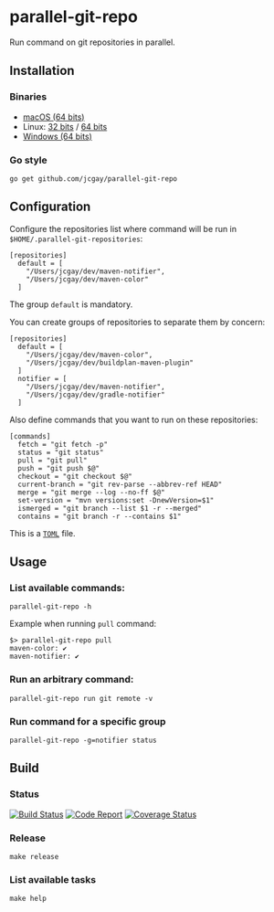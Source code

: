 # parallel-git-repo

Run command on git repositories in parallel.

## Installation

### Binaries

 - [macOS (64 bits)](https://bintray.com/jcgay/tools/download_file?file_path=parallel-git-repo-darwin-amd64)
 - Linux: [32 bits](https://bintray.com/jcgay/tools/download_file?file_path=parallel-git-repo-linux-386) / [64 bits](https://bintray.com/jcgay/tools/download_file?file_path=parallel-git-repo-linux-amd64)
 - [Windows (64 bits)](https://bintray.com/jcgay/tools/download_file?file_path=parallel-git-repo-windows-amd64)

### Go style

    go get github.com/jcgay/parallel-git-repo

## Configuration

Configure the repositories list where command will be run in `$HOME/.parallel-git-repositories`:

```
[repositories]
  default = [
    "/Users/jcgay/dev/maven-notifier",
    "/Users/jcgay/dev/maven-color"
  ]
```

The group `default` is mandatory.

You can create groups of repositories to separate them by concern:

```
[repositories]
  default = [
    "/Users/jcgay/dev/maven-color",
    "/Users/jcgay/dev/buildplan-maven-plugin"
  ]
  notifier = [
    "/Users/jcgay/dev/maven-notifier",
    "/Users/jcgay/dev/gradle-notifier"
  ]
```

Also define commands that you want to run on these repositories:

```
[commands]
  fetch = "git fetch -p"
  status = "git status"
  pull = "git pull"
  push = "git push $@"
  checkout = "git checkout $@"
  current-branch = "git rev-parse --abbrev-ref HEAD"
  merge = "git merge --log --no-ff $@"
  set-version = "mvn versions:set -DnewVersion=$1"
  ismerged = "git branch --list $1 -r --merged"
  contains = "git branch -r --contains $1"
```

This is a [`TOML`](https://github.com/toml-lang/toml) file.

## Usage

### List available commands:

    parallel-git-repo -h

Example when running `pull` command:

```
$> parallel-git-repo pull
maven-color: ✔
maven-notifier: ✔
```

### Run an arbitrary command:

    parallel-git-repo run git remote -v

### Run command for a specific group

    parallel-git-repo -g=notifier status

## Build

### Status

[![Build Status](https://travis-ci.org/jcgay/parallel-git-repo.svg?branch=master)](https://travis-ci.org/jcgay/parallel-git-repo)
[![Code Report](https://goreportcard.com/badge/github.com/jcgay/parallel-git-repo)](https://goreportcard.com/report/github.com/jcgay/parallel-git-repo)
[![Coverage Status](https://coveralls.io/repos/github/jcgay/parallel-git-repo/badge.svg?branch=master)](https://coveralls.io/github/jcgay/parallel-git-repo?branch=master)

### Release

    make release

### List available tasks

    make help